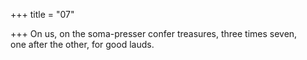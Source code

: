 +++
title = "07"

+++
 On us, on the soma-presser confer treasures, three times seven,  
one after the other, for good lauds.  